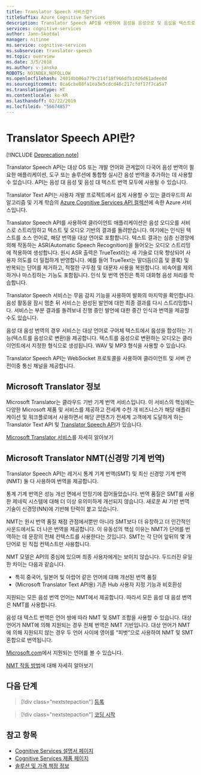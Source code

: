 ```yaml
---
title: Translator Speech 서비스란?
titleSuffix: Azure Cognitive Services
description: Translator Speech API를 사용하여 음성을 음성으로 및 음성을 텍스트로 번역을 애플리케이션에 추가합니다.
services: cognitive-services
author: Jann-Skotdal
manager: nitinme
ms.service: cognitive-services
ms.subservice: translator-speech
ms.topic: overview
ms.date: 3/5/2018
ms.author: v-jansko
ROBOTS: NOINDEX,NOFOLLOW
ms.openlocfilehash: 24014bb06a779c214f18f966dfb1d26d61adee8d
ms.sourcegitcommit: 8ca6cbe08fa1ea3e5cdcd46c217cfdf17f7ca5a7
ms.translationtype: HT
ms.contentlocale: ko-KR
ms.lasthandoff: 02/22/2019
ms.locfileid: "56674857"
---
```

# <a name="what-is-translator-speech-api"></a>Translator Speech API란?

[!INCLUDE [Deprecation note](../../../includes/cognitive-services-translator-speech-deprecation-note.md)]

Translator Speech API는 대상 OS 또는 개발 언어와 관계없이 다국어 음성 번역이 필요한 애플리케이션, 도구 또는 솔루션에 통합형 실시간 음성 번역을 추가하는 데 사용할 수 있습니다. API는 음성 대 음성 및 음성 대 텍스트 번역 모두에 사용될 수 있습니다.

Translator Text API는 사용자 개발 프로젝트에서 쉽게 사용할 수 있는 클라우드의 AI 알고리즘 및 기계 학습의 [Azure Cognitive Services API 컬렉션](https://docs.microsoft.com/azure/)에 속한 Azure 서비스입니다.

Translator Speech API를 사용하여 클라이언트 애플리케이션은 음성 오디오를 서비스로 스트리밍하고 텍스트 및 오디오 기반의 결과를 돌려받습니다. 여기에는 인식된 텍스트를 소스 언어로, 해당 번역을 대상 언어로 포함합니다. 텍스트 결과는 심층 신경망에 의해 작동하는 ASR(Automatic Speech Recognition)을 들어오는 오디오 스트리밍에 적용하여 생성합니다. 원시 ASR 출력은 TrueText라는 새 기술로 더욱 향상되어 사용자 의도를 더 밀접하게 반영합니다. 예를 들어 TrueText는 말더듬(으흠 및 콜록) 및 반복되는 단어를 제거하고, 적절한 구두점 및 대문자 사용을 복원합니다. 비속어를 제외하거나 마스킹하는 기능도 포함됩니다. 인식 및 번역 엔진은 특히 대화형 음성 처리를 학습합니다.

Translator Speech 서비스는 무음 감지 기능을 사용하여 발화의 마지막을 확인합니다. 음성 활동을 잠시 멈춘 뒤 서비스는 완성된 발언에 대한 최종 결과를 다시 스트리밍합니다. 서비스는 부분 결과를 돌려보내 진행 중인 발언에 대한 중간 인식과 번역을 제공할 수도 있습니다.

음성 대 음성 번역의 경우 서비스는 대상 언어로 구어체 텍스트에서 음성을 합성하는 기능(텍스트를 음성으로 변환)을 제공합니다. 텍스트를 음성으로 변환하는 오디오는 클라이언트에서 지정한 형식으로 생성됩니다. WAV 및 MP3 형식을 사용할 수 있습니다.

Translator Speech API는 WebSocket 프로토콜을 사용하여 클라이언트 및 서버 간 전이중 통신 채널을 제공합니다.

## <a name="about-microsoft-translator"></a>Microsoft Translator 정보
Microsoft Translator는 클라우드 기반 기계 번역 서비스입니다. 이 서비스의 핵심에는 다양한 Microsoft 제품 및 서비스를 제공하고 전세계 수천 개 비즈니스가 해당 애플리케이션 및 워크플로에서 사용하면서 해당 콘텐츠가 전세계 고객에게 도달하게 하는 Translator Text API 및 [Translator Speech API](https://www.microsoft.com/en-us/translator/translatorapi.aspx)가 있습니다.

[Microsoft Translator 서비스](https://www.microsoft.com/en-us/translator/home.aspx)를 자세히 알아보기

## <a name="microsoft-translator-neural-machine-translation-nmt"></a>Microsoft Translator NMT(신경망 기계 번역)
Translator Speech API는 레거시 통계 기계 번역(SMT) 및 최신 신경망 기계 번역(NMT) 둘 다 사용하여 번역을 제공합니다.

통계 기계 번역은 성능 개선 면에서 안정기에 접어들었습니다. 번역 품질은 SMT를 사용한 제네릭 시스템에 대해 더 이상 유의미하게 개선되지 않습니다. 새로운 AI 기반 번역 기술이 신경망(NN)에 기반해 탄력이 붙고 있습니다.

NMT는 원시 번역 품질 채점 관점에서뿐만 아니라 SMT보다 더 유창하고 더 인간적인 사운드에서도 더 나은 번역을 제공합니다.
이 유동성의 핵심 이유는 NMT가 단어를 번역하는 데 문장의 전체 컨텍스트를 사용한다는 것입니다. SMT는 각 단어 앞뒤의 몇 개 단어로 된 직접 컨텍스트만 사용합니다.

NMT 모델은 API의 중심에 있으며 최종 사용자에게는 보이지 않습니다. 두드러진 유일한 차이는 다음과 같습니다.
* 특히 중국어, 일본어 및 아랍어 같은 언어에 대해 개선된 번역 품질
* (Microsoft Translator Text API용) 기존 Hub 사용자 지정 기능과 비호환성

지원되는 모든 음성 번역 언어는 NMT에서 제공합니다. 따라서 모든 음성 대 음성 번역은 NMT를 사용합니다.

음성 대 텍스트 번역은 언어 쌍에 따라 NMT 및 SMT 조합을 사용할 수 있습니다. 대상 언어가 NMT에 의해 지원되는 경우 전체 번역은 NMT 기반입니다. 대상 언어가 NMT에 의해 지원되지 않는 경우 두 언어 사이에 영어를 “피벗”으로 사용하여 NMT 및 SMT 혼합으로 번역됩니다.

[Microsoft.com](https://www.microsoft.com/en-us/translator/languages.aspx)에서 지원되는 언어를 볼 수 있습니다.

[NMT 작동 방법](https://www.microsoft.com/en-us/translator/mt.aspx#nnt)에 대해 자세히 알아보기

## <a name="next-steps"></a>다음 단계

> [!div class="nextstepaction"]
> [등록](translator-speech-how-to-signup.md)

> [!div class="nextstepaction"]
> [코딩 시작](quickstarts/csharp.md)

## <a name="see-also"></a>참고 항목
- [Cognitive Services 설명서 페이지](https://docs.microsoft.com/azure/)
- [Cognitive Services 제품 페이지](https://azure.microsoft.com/services/cognitive-services/)
- [솔루션 및 가격 책정 정보](https://www.microsoft.com/en-us/translator/home.aspx)
